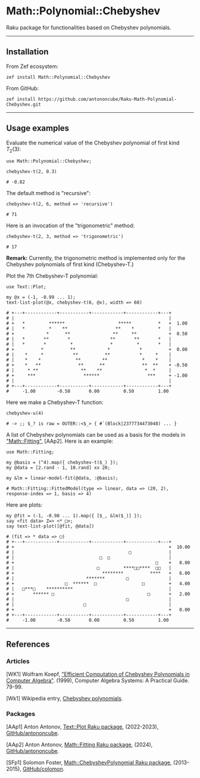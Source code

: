 # Math::Polynomial::Chebyshev

Raku package for functionalities based on Chebyshev polynomials.

------

## Installation

From Zef ecosystem:

```
zef install Math::Polynomial::Chebyshev 
```

From GitHub:

```
zef install https://github.com/antononcube/Raku-Math-Polynomial-Chebyshev.git
```

-------

## Usage examples

Evaluate the numerical value of the Chebyshev polynomial of first kind $T_2(3)$:

```perl6
use Math::Polynomial::Chebyshev;

chebyshev-t(2, 0.3)
```
```
# -0.82
```

The default method is "recursive":

```perl6
chebyshev-t(2, 6, method => 'recursive')
```
```
# 71
```

Here is an invocation of the  "trigonometric" method:

```perl6
chebyshev-t(2, 3, method => 'trigonometric')
```
```
# 17
```

**Remark:** Currently, the trigonometric method is implemented only for the Chebyshev polynomials of first kind
(Chebyshev-T.)

Plot the 7th Chebyshev-T polynomial:

```perl6
use Text::Plot;

my @x = (-1, -0.99 ... 1);
text-list-plot(@x, chebyshev-t(6, @x), width => 60)
```
```
# +---+------------+-----------+------------+------------+---+      
# |                                                          |      
# +   *         ******                    *****          *   +  1.00
# |   *         *    **                  **    *         *   |      
# +            *      **                **     **            +  0.50
# |   *       **       *               **       **       *   |      
# |   *       *         *              *         *       *   |      
# +          *          **            *           *          +  0.00
# |    *     *           **          **           *     *    |      
# |    *    *             **        **             *    *    |      
# +    *   **              **      **              **  **    + -0.50
# |     * **                **    **                *  *     |      
# +     ***                  ******                  ***     + -1.00
# |                                                          |      
# +---+------------+-----------+------------+------------+---+      
#     -1.00        -0.50       0.00         0.50         1.00
```

Here we make a Chebyshev-T function:

```perl6
chebyshev-u(4)
```
```
# -> ;; $_? is raw = OUTER::<$_> { #`(Block|2377734473048) ... }
```

A list of Chebyshev polynomials can be used as a basis for the models in 
["Math::Fitting"](), [AAp2]. 
Here is an example: 

```perl6
use Math::Fitting;

my @basis = (^4).map({ chebyshev-t($_) });
my @data = [2.rand - 1, 10.rand] xx 20;

my &lm = linear-model-fit(@data, :@basis);
```
```
# Math::Fitting::FittedModel(type => linear, data => (20, 2), response-index => 1, basis => 4)
```

Here are plots:

```perl6
my @fit = (-1, -0.98 ... 1).map({ [$_, &lm($_)] });
say <fit data> Z=> <* □>;
say text-list-plot([@fit, @data])
```
```
# (fit => * data => □)
# +---+------------+-----------+------------+------------+---+       
# +                                                          +  10.00
# |                                           □              |       
# |                                □  □                      |       
# +                                                     □    +   8.00
# |                               □         ****□□****  □□   |       
# +                                 ********          ****   +   6.00
# |                           *******        □               |       
# +                   □  ******  □                 □         +   4.00
# |   □***□    **********                                    |       
# +       ****** □                                   □       +   2.00
# |                                          □               |       
# |                          □                               |       
# +                                                          +   0.00
# +---+------------+-----------+------------+------------+---+       
#     -1.00        -0.50       0.00         0.50         1.00
```

--------

## References

### Articles

[WK1] Wolfram Koepf,
["Efficient Computation of Chebyshev Polynomials in Computer Algebra"](https://www.researchgate.net/publication/2321141_Efficient_Computation_of_Chebyshev_Polynomials_in_Computer_Algebra). 
(1999),
Computer Algebra Systems: A Practical Guide. 79-99.

[Wk1] Wikipedia entry, [Chebyshev polynomials](https://en.wikipedia.org/wiki/Chebyshev_polynomials).

### Packages

[AAp1] Anton Antonov, 
[Text::Plot Raku package](https://github.com/antononcube/Raku-Text-Plot),
(2022-2023),
[GitHub/antononcube](https://github.com/antononcube).

[AAp2] Anton Antonov,
[Math::Fitting Raku package](https://github.com/antononcube/Raku-Math-Fitting),
(2024),
[GitHub/antononcube](https://github.com/antononcube).

[SFp1] Solomon Foster,
[Math::ChebyshevPolynomial Raku package](https://github.com/colomon/Math-ChebyshevPolynomial),
(2013-2015),
[GitHub/colomon](https://github.com/colomon).